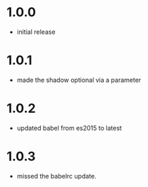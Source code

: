# 1.0.0
* initial release

# 1.0.1
* made the shadow optional via a parameter

# 1.0.2
* updated babel from es2015 to latest

# 1.0.3
* missed the babelrc update.
